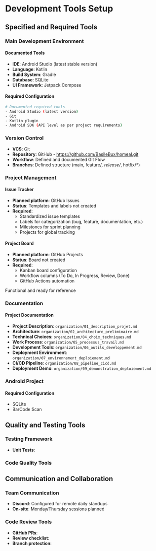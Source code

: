 # Development Tools Setup

## Specified and Required Tools

### Main Development Environment

#### Documented Tools
- **IDE**: Android Studio (latest stable version)
- **Language**: Kotlin
- **Build System**: Gradle
- **Database**: SQLite
- **UI Framework**: Jetpack Compose

#### Required Configuration
```bash
# Documented required tools
- Android Studio (latest version)
- Git
- Kotlin plugin
- Android SDK (API level as per project requirements)
```

### Version Control

- **VCS**: Git
- **Repository**: GitHub - https://github.com/BasileBux/homeal.git
- **Workflow**: Defined and documented Git Flow
- **Branches**: Defined structure (main, feature/*, release/*, hotfix/*)

### Project Management

#### Issue Tracker
- **Planned platform**: GitHub Issues
- **Status**: Templates and labels not created
- **Required**:
  - Standardized issue templates
  - Labels for categorization (bug, feature, documentation, etc.)
  - Milestones for sprint planning
  - Projects for global tracking

#### Project Board
- **Planned platform**: GitHub Projects
- **Status**: Board not created
- **Required**:
  - Kanban board configuration
  - Workflow columns (To Do, In Progress, Review, Done)
  - GitHub Actions automation

Functional and ready for reference

### Documentation

#### Project Documentation
- **Project Description**: `organization/01_description_projet.md`
- **Architecture**: `organization/02_architecture_preliminaire.md`
- **Technical Choices**: `organization/04_choix_techniques.md`
- **Work Process**: `organization/05_processus_travail.md`
- **Development Tools**: `organization/06_outils_developpement.md`
- **Deployment Environment**: `organization/07_environnement_deploiement.md`
- **CI/CD Pipeline**: `organization/08_pipeline_cicd.md`
- **Deployment Demo**: `organization/09_demonstration_deploiement.md`


### Android Project

#### Required Configuration

- SQLite
- BarCode Scan

## Quality and Testing Tools

###  Testing Framework
- **Unit Tests**: 

### Code Quality Tools


## Communication and Collaboration

### Team Communication
- **Discord**: Configured for remote daily standups
- **On-site**: Monday/Thursday sessions planned

### Code Review Tools
- **GitHub PRs**: 
- **Review checklist**: 
- **Branch protection**: